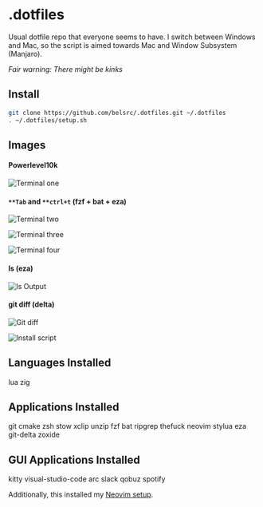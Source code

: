 # .dotfiles

Usual dotfile repo that everyone seems to have.
I switch between Windows and Mac, so the script is aimed towards Mac and Window Subsystem (Manjaro).

_Fair warning: There might be kinks_

## Install

```bash
git clone https://github.com/belsrc/.dotfiles.git ~/.dotfiles
. ~/.dotfiles/setup.sh
```

## Images

#### Powerlevel10k

![Terminal one](https://belsrc.github.io/gist-images/terminal/term-1.png)

#### `**Tab` and `**ctrl+t` (fzf + bat + eza)

![Terminal two](https://belsrc.github.io/gist-images/terminal/term-2.png)

![Terminal three](https://belsrc.github.io/gist-images/terminal/term-3.png)

![Terminal four](https://belsrc.github.io/gist-images/terminal/term-4.png)

#### ls (eza)

![ls Output](https://belsrc.github.io/gist-images/terminal/ls.png)

#### git diff (delta)

![Git diff](https://belsrc.github.io/gist-images/terminal/git-diff.png)

![Install script](https://belsrc.github.io/gist-images/terminal/nix-install.png)

## Languages Installed

lua
zig

## Applications Installed

git
cmake
zsh
stow
xclip
unzip
fzf
bat
ripgrep
thefuck
neovim
stylua
eza
git-delta
zoxide

## GUI Applications Installed

kitty
visual-studio-code
arc
slack
qobuz
spotify

Additionally, this installed my [Neovim setup](https://github.com/belsrc/belstart.nvim).
